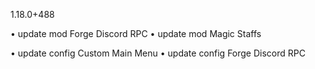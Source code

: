1.18.0+488

• update mod Forge Discord RPC
• update mod Magic Staffs

• update config Custom Main Menu
• update config Forge Discord RPC
